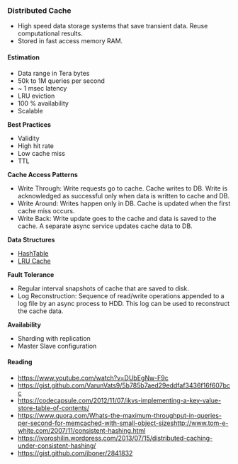 ### Distributed Cache
- High speed data storage systems that save transient data. Reuse computational results. 
- Stored in fast access memory RAM. 

#### Estimation
- Data range in Tera bytes
- 50k to 1M queries per second
- ~ 1 msec latency
- LRU eviction
- 100 % availability
- Scalable
  
**Best Practices**
- Validity
- High hit rate
- Low cache miss
- TTL

**Cache Access Patterns**
- Write Through: Write requests go to cache. Cache writes to DB. Write is acknowledged as successful only when data is written to cache and DB.
- Write Around: Writes happen only in DB. Cache is updated when the first cache miss occurs.
- Write Back: Write update goes to the cache and data is saved to the cache. A separate async service updates cache data to DB.

**Data Structures**
- [HashTable](../../DS/Design/HashTable.py)
- [LRU Cache](../../DS/Design/LRU-cache.py)

**Fault Tolerance**
- Regular interval snapshots of cache that are saved to disk.
- Log Reconstruction: Sequence of read/write operations appended to a log file by an async process to HDD. This log can be used to reconstruct the cache data.

**Availability**
- Sharding with replication
- Master Slave configuration

#### Reading
- https://www.youtube.com/watch?v=DUbEgNw-F9c
- https://gist.github.com/VarunVats9/5b785b7aed29eddfaf3436f16f607bcc
- https://codecapsule.com/2012/11/07/ikvs-implementing-a-key-value-store-table-of-contents/
- https://www.quora.com/Whats-the-maximum-throughput-in-queries-per-second-for-memcached-with-small-object-sizeshttp://www.tom-e-white.com/2007/11/consistent-hashing.html
- https://ivoroshilin.wordpress.com/2013/07/15/distributed-caching-under-consistent-hashing/
- https://gist.github.com/jboner/2841832




